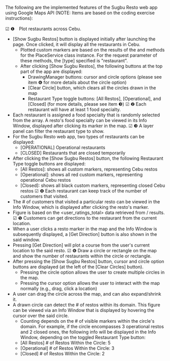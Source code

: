 The following are the implemented features of the Sugbu Resto web app using Google Maps API (NOTE: Items are based on the coding exercise instructions):

☑︎ ❶　Plot restaurants across Cebu.
- [Show Sugbu Restos] button is displayed initially after launching the page. Once clicked, it will display all the restaurants in Cebu.
	- Plotted custom markers are based on the results of the <nearbySearch> and <textSearch> methods for the PlaceService class instance. For the request parameter of these methods, the [type] specified is "restaurant".
	- After clicking [Show Sugbu Restos], the following buttons at the top part of the app are displayed:
		- DrawingManager buttons: cursor and circle options (please see item ❻ for more details about the circle option)
		- [Clear Circle] button, which clears all the circles drawn in the map
		- Restaurant Type toggle buttons: [All Restos], [Operational], and [Closed] (for more details, please see item ❸)
☑︎ ❷ Each restaurant will have at least 1 food specialty.
- Each restaurant is assigned a food specialty that is randomly selected from the <foodSpecialtyList> array. A resto's food specialty can be viewed in its Info Window, displayed after clicking its marker in the map.
☑︎ ❸ A layer panel can filter the restaurant type to show.
- For the Sugbu Resto web app, two types of restaurants can be displayed:
	- [OPERATIONAL] Operational restaurants
	- [CLOSED] Restaurants that are closed temporarily
- After clicking the [Show Sugbu Restos] button, the following Restaurant Type toggle buttons are displayed:
	- [All Restos]: shows all custom markers, representing Cebu restos
	- [Operational]: shows all red custom markers, representing operational Cebu restos
	- [Closed]: shows all black custom markers, representing closed Cebu restos
☑︎ ❹ Each restaurant can keep track of the number of customers that visited.
- The # of customers that visited a particular resto can be viewed in the Info Window, which is displayed after clicking the resto's marker.
- Figure is based on the <user_ratings_total> data retrieved from <nearbySearch>/<textSearch> results.
☑︎ ❺ Customers can get directions to the restaurant from the current location.
- When a user clicks a resto marker in the map and the Info Window is subsequently displayed, a [Get Direction] button is also shown in the said window.
- Pressing [Get Direction] will plot a course from the user's current location to the said resto.
☑︎ ❻ Draw a circle or rectangle on the map and show the number of restaurants within the circle or rectangle.
- After pressing the [Show Sugbu Restos] button, cursor and circle option buttons are displayed (at the left of the [Clear Circles] button).
	- Pressing the circle option allows the user to create multiple circles in the map.
	- Pressing the cursor option allows the user to interact with the map normally (e.g., drag, click a location)
- A user can drag the circle across the map, and can also expand/shrink it.
- A drawn circle can detect the # of restos within its domain. This figure can be viewed via an Info Window that is displayed by hovering the cursor over the said circle.
	- Counting depends on the # of visible markers within the circle's domain. For example, if the circle encompasses 3 operational restos and 2 closed ones, the following info will be displayed in the Info Window, depending on the toggled Restaurant Type button:
	- [All Restos] # of Restos Within the Circle: 5
	- [Operational] # of Restos Within the Circle: 3
	- [Closed] # of Restos Within the Circle: 2
